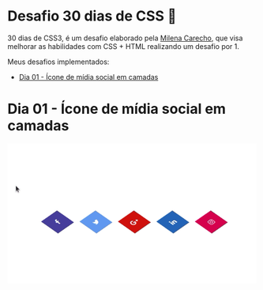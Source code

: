 # Desafio 30 dias de CSS :rocket:
30 dias de CSS3, é um desafio elaborado pela <a href=“https://github.com/MilenaCarecho“>Milena Carecho</a>, que visa melhorar as habilidades com CSS + HTML realizando um desafio por 1.

Meus desafios implementados:

- [Dia 01 - Ícone de mídia social em camadas](#dia-01---ícone-de-mídia-social-em-camadas)


# Dia 01 - Ícone de mídia social em camadas

![Alt text](https://github.com/natanhermes/30dias-css/blob/master/Desafios/dia-01/dia01-gif.gif)